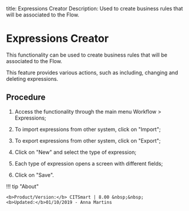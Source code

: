 title: Expressions Creator
Description: Used to create business rules that will be associated to the Flow.
# Expressions Creator


This functionality can be used to create business rules that will be associated
to the Flow.

This feature provides various actions, such as including, changing and deleting
expressions.

Procedure
-------------

1.  Access the functionality through the main menu Workflow \> Expressions;

2.  To import expressions from other system, click on "Import";

3.  To export expressions from other system, click on "Export";

4.  Click on "New" and select the type of expression;

5.  Each type of expression opens a screen with different fields;

6.  Click on "Save".

!!! tip "About"

    <b>Product/Version:</b> CITSmart | 8.00 &nbsp;&nbsp;
    <b>Updated:</b>01/10/2019 - Anna Martins
